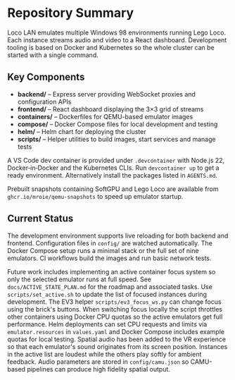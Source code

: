 # Repository Summary

Loco LAN emulates multiple Windows 98 environments running Lego Loco. Each
instance streams audio and video to a React dashboard. Development tooling is
based on Docker and Kubernetes so the whole cluster can be started with a single
command.

## Key Components
- **backend/** – Express server providing WebSocket proxies and configuration APIs
- **frontend/** – React dashboard displaying the 3×3 grid of streams
- **containers/** – Dockerfiles for QEMU-based emulator images
- **compose/** – Docker Compose files for local development and testing
- **helm/** – Helm chart for deploying the cluster
- **scripts/** – Helper utilities to build images, start services and manage tests

A VS Code dev container is provided under `.devcontainer` with Node.js 22,
Docker‑in‑Docker and the Kubernetes CLIs. Run `devcontainer up` to get a ready
environment. Alternatively install the packages listed in `AGENTS.md`.

Prebuilt snapshots containing SoftGPU and Lego Loco are available from
`ghcr.io/mroie/qemu-snapshots` to speed up emulator startup.

## Current Status
The development environment supports live reloading for both backend and
frontend. Configuration files in `config/` are watched automatically. The Docker
Compose setup runs a minimal stack or the full set of nine emulators. CI
workflows build the images and run basic network tests.



Future work includes implementing an active container focus system so only the
selected emulator runs at full speed. See `docs/ACTIVE_STATE_PLAN.md` for the
roadmap and associated tasks. Use `scripts/set_active.sh` to update the list of
focused instances during development. The EV3 helper `scripts/ev3_focus_ws.py`
can change focus using the brick's buttons. When switching focus locally the
script throttles other containers using Docker CPU quotas so the active
emulators get full performance.
Helm deployments can set CPU requests and limits via `emulator.resources` in
`values.yaml` and Docker Compose includes example quotas for local testing.
Spatial audio has been added to the VR experience so that each emulator's sound
originates from its screen position. Instances in the active list are loudest
while the others play softly for ambient feedback.
Audio parameters are stored in `config/camu.json` so CAMU-based pipelines can
produce high fidelity spatial output.
